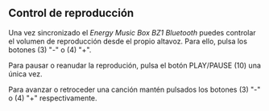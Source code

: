 ## Control de reproducción

Una vez sincronizado el *Energy Music Box BZ1 Bluetooth* puedes controlar el volumen de reproducción desde el propio altavoz. Para ello,  pulsa los botones (3) "-" o (4) "+".

Para pausar o reanudar la reprodución, pulsa el botón PLAY/PAUSE (10) una única vez.

Para avanzar o retroceder una canción mantén pulsados los botones (3) "-" o (4) "+" respectivamente. 
